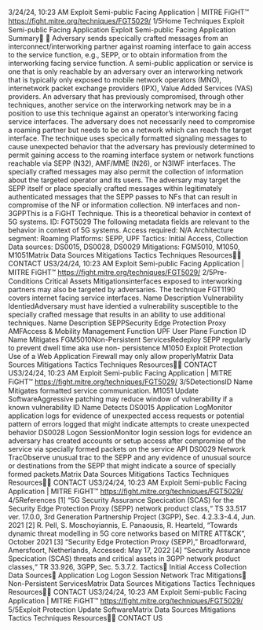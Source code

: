 3/24/24, 10:23 AM Exploit Semi-public Facing Application | MITRE FiGHT™
https://ﬁght.mitre.org/techniques/FGT5029/ 1/5Home Techniques Exploit Semi-public Facing Application
Exploit Semi-public Facing
Application
Summary󰅂 󰅂
Adversary sends speci cally crafted messages from an
interconnect/interworking partner against roaming interface
to gain access to the service function, e.g., SEPP, or to obtain
information from the interworking facing service function. A
semi-public application or service is one that is only reachable
by an adversary over an interworking network that is typically
only exposed to mobile network operators (MNO),
internetwork packet exchange providers (IPX), Value Added
Services (VAS) providers. An adversary that has previously
compromised, through other techniques, another service on
the interworking network may be in a position to use this
technique against an operator’s interworking facing service
interfaces. The adversary does not necessarily need to
compromise a roaming partner but needs to be on a network
which can reach the target interface.
The technique uses speci cally formatted signaling
messages to cause unexpected behavior that the adversary
has previously determined to permit gaining access to the
roaming interface system or network functions reachable via
SEPP (N32), AMF/MME (N26), or N3IWF interfaces. The
specially crafted messages may also permit the collection of
information about the targeted operator and its users. The
adversary may target the SEPP itself or place specially crafted
messages within legitimately authenticated messages that
the SEPP passes to NFs that can result in compromise of the
NF or information collection. N9 interfaces and non-3GPPThis is a FiGHT Technique.
This is a theoretical behavior
in context of 5G systems.
ID: FGT5029
The following metadata
fields are relevant to the
behavior in context of 5G
systems.
Access required: N/A
Architecture segment:
Roaming
Platforms: SEPP, UPF
Tactics: Initial Access,
Collection
Data sources: DS0015,
DS0028, DS0029
Mitigations: FGM5010,
M1050, M1051Matrix Data Sources Mitigations Tactics Techniques Resources󰍝󰇙
CONTACT US3/24/24, 10:23 AM Exploit Semi-public Facing Application | MITRE FiGHT™
https://ﬁght.mitre.org/techniques/FGT5029/ 2/5Pre-Conditions
Critical Assets
Mitigationsinterfaces exposed to interworking partners may also be
targeted by adversaries. The technique FGT1190 covers
internet facing service interfaces.
Name Description
Vulnerability Identi edAdversary must have
identi ed a vulnerability
susceptible to the
specially crafted
message that results in
an ability to use
additional techniques.
Name Description
SEPPSecurity Edge
Protection Proxy
AMFAccess & Mobility
Management Function
UPF User Plane Function
ID Name Mitigates
FGM5010Non-Persistent
ServicesRedeploy SEPP
regularly to prevent
dwell time aka use non-
persistence
M1050 Exploit Protection Use of a Web
Application Firewall
may only allow properlyMatrix Data Sources Mitigations Tactics Techniques Resources󰍝󰇙
CONTACT US3/24/24, 10:23 AM Exploit Semi-public Facing Application | MITRE FiGHT™
https://ﬁght.mitre.org/techniques/FGT5029/ 3/5DetectionsID Name Mitigates
formatted service
communication.
M1051 Update SoftwareAggressive patching
may reduce window of
vulnerability if a known
vulnerability
ID Name Detects
DS0015 Application LogMonitor application
logs for evidence of
unexpected access
requests or potential
pattern of errors logged
that might indicate
attempts to create
unexpected behavior
DS0028 Logon SessionMonitor login session
logs for evidence an
adversary has created
accounts or setup
access after
compromise of the
service via specially
formed packets on the
service API
DS0029 Network Tra cObserve unusual tra c
to the SEPP and any
evidence of unusual
source or destinations
from the SEPP that
might indicate a source
of specially formed
packets.Matrix Data Sources Mitigations Tactics Techniques Resources󰍝󰇙
CONTACT US3/24/24, 10:23 AM Exploit Semi-public Facing Application | MITRE FiGHT™
https://ﬁght.mitre.org/techniques/FGT5029/ 4/5References
[1] “5G Security Assurance Speci cation (SCAS) for the
Security Edge Protection Proxy (SEPP) network product class,“
TS 33.517 ver. 17.0.0, 3rd Generation Partnership Project
(3GPP), Sec. 4.2.3.3-4.4, Jun. 2021
[2] R. Pell, S. Moschoyiannis, E. Panaousis, R. Heart eld,
“Towards dynamic threat modelling in 5G core networks
based on MITRE ATT&CK”, October 2021
[3] “Security Edge Protection Proxy (SEPP),” Broadforward,
Amersfoort, Netherlands, Accessed: May 17, 2022
[4] “Security Assurance Speci cation (SCAS) threats and
critical assets in 3GPP network product classes,“ TR 33.926,
3GPP, Sec. 5.3.7.2.
Tactics󰅀
Initial Access
Collection
Data Sources󰅀
Application Log
Logon Session
Network Tra c
Mitigations󰅀
Non-Persistent ServicesMatrix Data Sources Mitigations Tactics Techniques Resources󰍝󰇙
CONTACT US3/24/24, 10:23 AM Exploit Semi-public Facing Application | MITRE FiGHT™
https://ﬁght.mitre.org/techniques/FGT5029/ 5/5Exploit Protection
Update SoftwareMatrix Data Sources Mitigations Tactics Techniques Resources󰍝󰇙
CONTACT US
